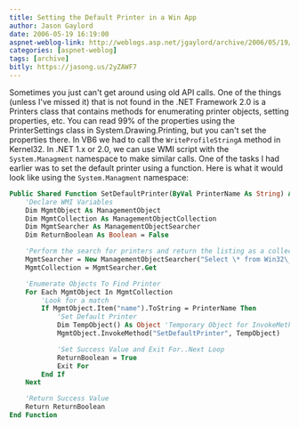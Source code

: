 ```yaml
---
title: Setting the Default Printer in a Win App
author: Jason Gaylord
date: 2006-05-19 16:19:00
aspnet-weblog-link: http://weblogs.asp.net/jgaylord/archive/2006/05/19/447292.aspx
categories: [aspnet-weblog]
tags: [archive]
bitly: https://jasong.us/2yZAWF7
---
```


Sometimes you just can't get around using old API calls. One of the things (unless I've missed it) that is not found in the .NET Framework 2.0 is a Printers class that contains methods for enumerating printer objects, setting properties, etc. You can read 99% of the properties using the PrinterSettings class in System.Drawing.Printing, but you can't set the properties there. In VB6 we had to call the `WriteProfileStringA` method in Kernel32. In .NET 1.x or 2.0, we can use WMI script with the `System.Managment` namespace to make similar calls. One of the tasks I had earlier was to set the default printer using a function. Here is what it would look like using the `System.Managment` namespace:
 
```vb
Public Shared Function SetDefaultPrinter(ByVal PrinterName As String) As Boolean  
    'Declare WMI Variables  
    Dim MgmtObject As ManagementObject  
    Dim MgmtCollection As ManagementObjectCollection  
    Dim MgmtSearcher As ManagementObjectSearcher  
    Dim ReturnBoolean As Boolean = False  

    'Perform the search for printers and return the listing as a collection  
    MgmtSearcher = New ManagementObjectSearcher("Select \* from Win32\_Printer")  
    MgmtCollection = MgmtSearcher.Get  

    'Enumerate Objects To Find Printer  
    For Each MgmtObject In MgmtCollection  
        'Look for a match  
        If MgmtObject.Item("name").ToString = PrinterName Then  
            'Set Default Printer  
            Dim TempObject() As Object 'Temporary Object for InvokeMethod. Holds no purpose.  
            MgmtObject.InvokeMethod("SetDefaultPrinter", TempObject)  

            'Set Success Value and Exit For..Next Loop  
            ReturnBoolean = True  
            Exit For  
        End If  
    Next  

    'Return Success Value  
    Return ReturnBoolean  
End Function
```
